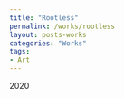 ```yaml
---
title: "Rootless"
permalink: /works/rootless
layout: posts-works
categories: "Works"
tags:
- Art
---
```

2020